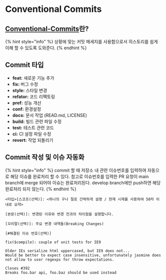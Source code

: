 # Conventional Commits

## [Conventional-Commits](https://www.conventionalcommits.org/ko/v1.0.0/)란?

{% hint style="info" %}
상황에 맞는 커밋 메세지를 사용함으로서 히스토리를 쉽게 이해 할 수 있도록 도와준다.
{% endhint %}

## Commit 타입

* **feat:** 새로운 기능 추가
* **fix:** 버그 수정
* **style:** 스타일 변경
* **refator:** 코드 리팩토링
* **pref:** 성능 개선
* **conf:** 환경설정
* **docs:** 문서 작업 (READ.md, LICENSE)
* **build:** 빌드 관련 파일 수정
* **test:** 테스트 관련 코드
* **ci:** CI 설정 파일 수정
* **revert:** 작업 되돌리기

## Commit 작성 및 이슈 자동화

{% hint style="info" %}
commit 할 때 저장소 내 관련 이슈번호를 입력하여 자동으로 해당 이슈를 완료처리 할 수 있다. 참고로 이슈번호를 입력한 PR 요청이 main branch에 merge 되어야 이슈는 완료처리된다. develop branch에만 push하면 해당 완료처리 되지 않는다.
{% endhint %}

```vim
<타입>[스코프(선택)]: <하나의 구나 절로 간략하게 설명 / 현재 시제를 사용하여 50자 이내로 요약>

[본문(선택)]: 변경된 이유와 변경 전과의 차이점을 설명합니다.

[꼬리말(선택)]: 주요 변경 내역들(Breaking Changes)

[#해결된 이슈 번호(선택)]
```

```vim
fix($compile): couple of unit tests for IE9

Older IEs serialize html uppercased, but IE9 does not...
Would be better to expect case insensitive, unfortunately jasmine does
not allow to user regexps for throw expectations.

Closes #392
Breaks foo.bar api, foo.baz should be used instead
```

